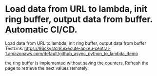 # Load data from URL to lambda, init ring buffer, output data from buffer. Automatic CI/CD.

Load data from URL to lambda, init ring buffer, output data from buffer
TestLink: https://93ckystcr8.execute-api.eu-central-1.amazonaws.com/default/github_async_python_to_lambda_demo

the ring buffer is implemented without saving the counters. Refresh the page to retrieve the next values remotely.
